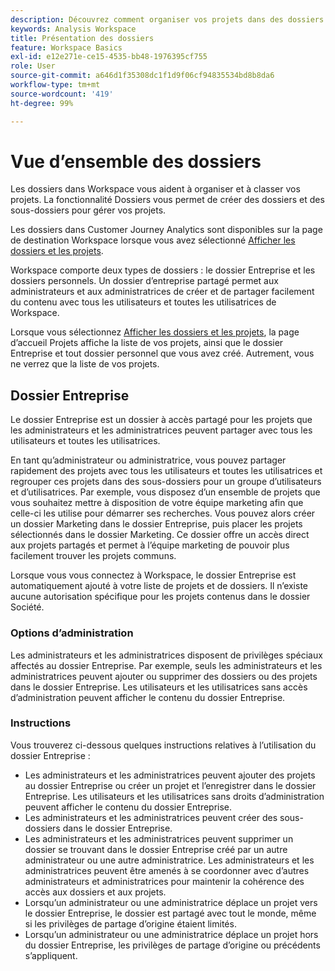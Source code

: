 ```yaml
---
description: Découvrez comment organiser vos projets dans des dossiers dans Analysis Workspace.
keywords: Analysis Workspace
title: Présentation des dossiers
feature: Workspace Basics
exl-id: e12e271e-ce15-4535-bb48-1976395cf755
role: User
source-git-commit: a646d1f35308dc1f1d9f06cf94835534bd8b8da6
workflow-type: tm+mt
source-wordcount: '419'
ht-degree: 99%

---
```


# Vue d’ensemble des dossiers

Les dossiers dans Workspace vous aident à organiser et à classer vos projets. La fonctionnalité Dossiers vous permet de créer des dossiers et des sous-dossiers pour gérer vos projets.

Les dossiers dans Customer Journey Analytics sont disponibles sur la page de destination Workspace lorsque vous avez sélectionné [Afficher les dossiers et les projets](../freeform-overview.md#show-selector).

Workspace comporte deux types de dossiers : le dossier Entreprise et les dossiers personnels. Un dossier d’entreprise partagé permet aux administrateurs et aux administratrices de créer et de partager facilement du contenu avec tous les utilisateurs et toutes les utilisatrices de Workspace.

Lorsque vous sélectionnez [Afficher les dossiers et les projets](../freeform-overview.md#show-selector), la page d’accueil Projets affiche la liste de vos projets, ainsi que le dossier Entreprise et tout dossier personnel que vous avez créé. Autrement, vous ne verrez que la liste de vos projets.


## Dossier Entreprise

Le dossier Entreprise est un dossier à accès partagé pour les projets que les administrateurs et les administratrices peuvent partager avec tous les utilisateurs et toutes les utilisatrices.

En tant qu’administrateur ou administratrice, vous pouvez partager rapidement des projets avec tous les utilisateurs et toutes les utilisatrices et regrouper ces projets dans des sous-dossiers pour un groupe d’utilisateurs et d’utilisatrices. Par exemple, vous disposez d’un ensemble de projets que vous souhaitez mettre à disposition de votre équipe marketing afin que celle-ci les utilise pour démarrer ses recherches. Vous pouvez alors créer un dossier Marketing dans le dossier Entreprise, puis placer les projets sélectionnés dans le dossier Marketing. Ce dossier offre un accès direct aux projets partagés et permet à l’équipe marketing de pouvoir plus facilement trouver les projets communs.

Lorsque vous vous connectez à Workspace, le dossier Entreprise est automatiquement ajouté à votre liste de projets et de dossiers. Il n’existe aucune autorisation spécifique pour les projets contenus dans le dossier Société.

### Options d’administration

Les administrateurs et les administratrices disposent de privilèges spéciaux affectés au dossier Entreprise. Par exemple, seuls les administrateurs et les administratrices peuvent ajouter ou supprimer des dossiers ou des projets dans le dossier Entreprise. Les utilisateurs et les utilisatrices sans accès d’administration peuvent afficher le contenu du dossier Entreprise.

<!--
![The Projects page showing the admin options.](/help/analysis-workspace/build-workspace-project/assets/admin-options.png)

Non-Admins have limited options.

![The Projects page showing the non-admin options for folders.](/help/analysis-workspace/build-workspace-project/assets/non-admin-folder-options.png)

-->

### Instructions

Vous trouverez ci-dessous quelques instructions relatives à l’utilisation du dossier Entreprise :

- Les administrateurs et les administratrices peuvent ajouter des projets au dossier Entreprise ou créer un projet et l’enregistrer dans le dossier Entreprise. Les utilisateurs et les utilisatrices sans droits d’administration peuvent afficher le contenu du dossier Entreprise.
- Les administrateurs et les administratrices peuvent créer des sous-dossiers dans le dossier Entreprise.
- Les administrateurs et les administratrices peuvent supprimer un dossier se trouvant dans le dossier Entreprise créé par un autre administrateur ou une autre administratrice. Les administrateurs et les administratrices peuvent être amenés à se coordonner avec d’autres administrateurs et administratrices pour maintenir la cohérence des accès aux dossiers et aux projets.
- Lorsqu’un administrateur ou une administratrice déplace un projet vers le dossier Entreprise, le dossier est partagé avec tout le monde, même si les privilèges de partage d’origine étaient limités.
- Lorsqu’un administrateur ou une administratrice déplace un projet hors du dossier Entreprise, les privilèges de partage d’origine ou précédents s’appliquent.
